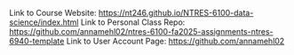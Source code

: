 Link to Course Website: https://nt246.github.io/NTRES-6100-data-science/index.html
Link to Personal Class Repo: https://github.com/annamehl02/ntres-6100-fa2025-assignments-ntres-6940-template
Link to User Account Page: https://github.com/annamehl02
